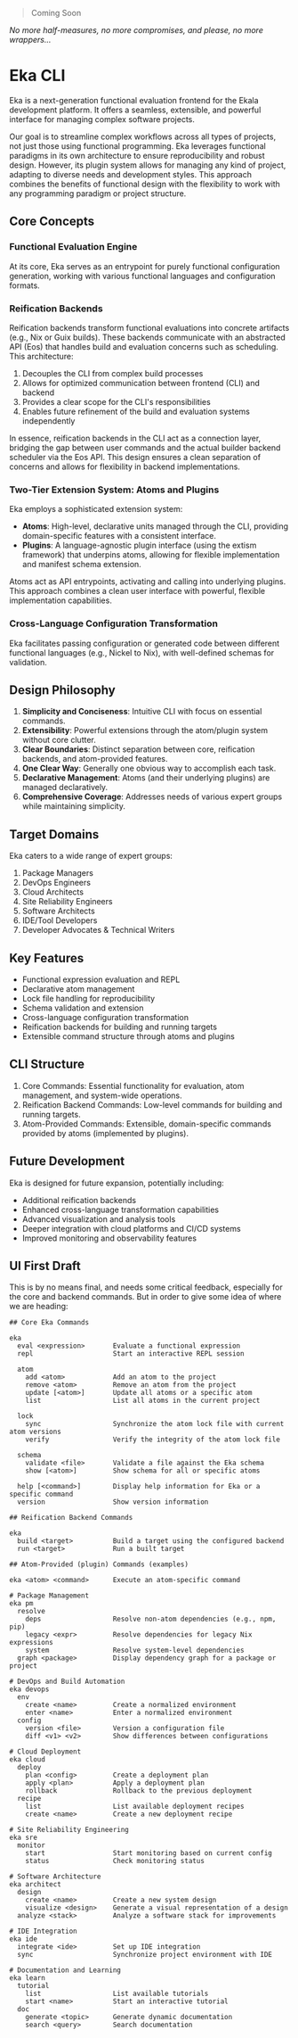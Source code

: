 > Coming Soon

_No more half-measures, no more compromises, and please, no more wrappers..._

# Eka CLI

Eka is a next-generation functional evaluation frontend for the Ekala development platform. It offers a seamless, extensible, and powerful interface for managing complex software projects.

Our goal is to streamline complex workflows across all types of projects, not just those using functional programming. Eka leverages functional paradigms in its own architecture to ensure reproducibility and robust design. However, its plugin system allows for managing any kind of project, adapting to diverse needs and development styles. This approach combines the benefits of functional design with the flexibility to work with any programming paradigm or project structure.

## Core Concepts

### Functional Evaluation Engine

At its core, Eka serves as an entrypoint for purely functional configuration generation, working with various functional languages and configuration formats.

### Reification Backends

Reification backends transform functional evaluations into concrete artifacts (e.g., Nix or Guix builds). These backends communicate with an abstracted API (Eos) that handles build and evaluation concerns such as scheduling. This architecture:

1. Decouples the CLI from complex build processes
2. Allows for optimized communication between frontend (CLI) and backend
3. Provides a clear scope for the CLI's responsibilities
4. Enables future refinement of the build and evaluation systems independently

In essence, reification backends in the CLI act as a connection layer, bridging the gap between user commands and the actual builder backend scheduler via the Eos API. This design ensures a clean separation of concerns and allows for flexibility in backend implementations.

### Two-Tier Extension System: Atoms and Plugins

Eka employs a sophisticated extension system:

- **Atoms**: High-level, declarative units managed through the CLI, providing domain-specific features with a consistent interface.
- **Plugins**: A language-agnostic plugin interface (using the extism framework) that underpins atoms, allowing for flexible implementation and manifest schema extension.

Atoms act as API entrypoints, activating and calling into underlying plugins. This approach combines a clean user interface with powerful, flexible implementation capabilities.

### Cross-Language Configuration Transformation

Eka facilitates passing configuration or generated code between different functional languages (e.g., Nickel to Nix), with well-defined schemas for validation.

## Design Philosophy

1. **Simplicity and Conciseness**: Intuitive CLI with focus on essential commands.
2. **Extensibility**: Powerful extensions through the atom/plugin system without core clutter.
3. **Clear Boundaries**: Distinct separation between core, reification backends, and atom-provided features.
4. **One Clear Way**: Generally one obvious way to accomplish each task.
5. **Declarative Management**: Atoms (and their underlying plugins) are managed declaratively.
6. **Comprehensive Coverage**: Addresses needs of various expert groups while maintaining simplicity.

## Target Domains

Eka caters to a wide range of expert groups:

1. Package Managers
2. DevOps Engineers
3. Cloud Architects
4. Site Reliability Engineers
5. Software Architects
6. IDE/Tool Developers
7. Developer Advocates & Technical Writers

## Key Features

- Functional expression evaluation and REPL
- Declarative atom management
- Lock file handling for reproducibility
- Schema validation and extension
- Cross-language configuration transformation
- Reification backends for building and running targets
- Extensible command structure through atoms and plugins

## CLI Structure

1. Core Commands: Essential functionality for evaluation, atom management, and system-wide operations.
2. Reification Backend Commands: Low-level commands for building and running targets.
3. Atom-Provided Commands: Extensible, domain-specific commands provided by atoms (implemented by plugins).

## Future Development

Eka is designed for future expansion, potentially including:

- Additional reification backends
- Enhanced cross-language transformation capabilities
- Advanced visualization and analysis tools
- Deeper integration with cloud platforms and CI/CD systems
- Improved monitoring and observability features

## UI First Draft

This is by no means final, and needs some critical feedback, especially for the core and backend commands. But in order to give some idea of where we are heading:

```
## Core Eka Commands

eka
  eval <expression>       Evaluate a functional expression
  repl                    Start an interactive REPL session

  atom
    add <atom>            Add an atom to the project
    remove <atom>         Remove an atom from the project
    update [<atom>]       Update all atoms or a specific atom
    list                  List all atoms in the current project

  lock
    sync                  Synchronize the atom lock file with current atom versions
    verify                Verify the integrity of the atom lock file

  schema
    validate <file>       Validate a file against the Eka schema
    show [<atom>]         Show schema for all or specific atoms

  help [<command>]        Display help information for Eka or a specific command
  version                 Show version information

## Reification Backend Commands

eka
  build <target>          Build a target using the configured backend
  run <target>            Run a built target

## Atom-Provided (plugin) Commands (examples)

eka <atom> <command>      Execute an atom-specific command

# Package Management
eka pm
  resolve
    deps                  Resolve non-atom dependencies (e.g., npm, pip)
    legacy <expr>         Resolve dependencies for legacy Nix expressions
    system                Resolve system-level dependencies
  graph <package>         Display dependency graph for a package or project

# DevOps and Build Automation
eka devops
  env
    create <name>         Create a normalized environment
    enter <name>          Enter a normalized environment
  config
    version <file>        Version a configuration file
    diff <v1> <v2>        Show differences between configurations

# Cloud Deployment
eka cloud
  deploy
    plan <config>         Create a deployment plan
    apply <plan>          Apply a deployment plan
    rollback              Rollback to the previous deployment
  recipe
    list                  List available deployment recipes
    create <name>         Create a new deployment recipe

# Site Reliability Engineering
eka sre
  monitor
    start                 Start monitoring based on current config
    status                Check monitoring status

# Software Architecture
eka architect
  design
    create <name>         Create a new system design
    visualize <design>    Generate a visual representation of a design
  analyze <stack>         Analyze a software stack for improvements

# IDE Integration
eka ide
  integrate <ide>         Set up IDE integration
  sync                    Synchronize project environment with IDE

# Documentation and Learning
eka learn
  tutorial
    list                  List available tutorials
    start <name>          Start an interactive tutorial
  doc
    generate <topic>      Generate dynamic documentation
    search <query>        Search documentation
```
